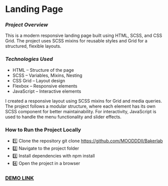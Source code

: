 # Landing Page

### *Project Overview*
This is a modern responsive landing page built using HTML, SCSS, and CSS Grid. The project uses SCSS mixins for reusable styles and Grid for a structured, flexible layouts.

### *Technologies Used*
-  HTML –  Structure of the page
-  SCSS – Variables, Mixins, Nesting
-  CSS Grid – Layout design
-  Flexbox – Responsive elements
-  JavaScript – Interactive elements

I created a responsive layout using SCSS mixins for Grid and media queries. The project follows a modular structure, where each element has its own SCSS component for better maintainability. For interactivity, JavaScript is used to handle the menu functionality and slider effects.

### How to Run the Project Locally
- 1️⃣ Clone the repository git clone https://github.com/MOODDDII/Bakerlab
- 2️⃣ Navigate to the project folder
- 3️⃣ Install dependencies with npm install
- 4️⃣ Open the project in a browser

### [DEMO LINK](https://moodddii.github.io/Bakerlab/)
